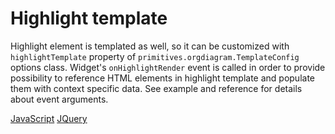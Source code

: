 # Highlight template

Highlight element is templated as well, so it can be customized with `highlightTemplate` property of `primitives.orgdiagram.TemplateConfig` options class. Widget's `onHighlightRender` event is called in order to provide possibility to reference HTML elements in highlight template and populate them with context specific data. See example and reference for details about event arguments.

[JavaScript](javascript.controls/CaseHighlightTemplate.html)
[JQuery](jquery.widgets/CaseHighlightTemplate.html)